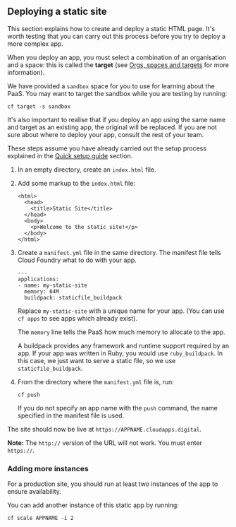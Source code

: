 ## Deploying a static site

This section explains how to create and deploy a static HTML page. It's
worth testing that you can carry out this process before you try to deploy a more complex app.

When you deploy an app, you must select a combination of an organisation and a space: this is called the **target** (see [Orgs, spaces and targets](/govuk_documentation_prototype/#orgs-spaces-and-targets) for more information).

We have provided a ``sandbox`` space for you to use for learning about the PaaS. You may want to target the sandbox while you are testing by running:

``cf target -s sandbox``

It's also important to realise that if you deploy an app using the same name and target as an existing app, the original will be replaced. If you are not sure about where to deploy your app, consult the rest of your team.

These steps assume you have already carried out the setup process explained in the [Quick setup guide](/#quick-setup-guide) section.

1. In an empty directory, create an `index.html` file.

2. Add some markup to the `index.html` file:

    ``` 
    <html>
      <head>
        <title>Static Site</title>
      </head>
      <body>
        <p>Welcome to the static site!</p>
      </body>
    </html>
    ```

3. Create a `manifest.yml` file in the same directory. The manifest file tells 
   Cloud Foundry what to do with your app.

    ```
    ---
    applications:
    - name: my-static-site
      memory: 64M
      buildpack: staticfile_buildpack
    ```
    
    Replace ``my-static-site`` with a unique name for your app. (You can use ``cf apps`` to see apps which already exist).

    The `memory` line tells the PaaS how much memory to allocate to the app.

    A buildpack provides any framework and runtime support required by an app. If your app was written in Ruby, you would use ``ruby_buildpack``. In this case, we just want to serve a static file, so we use ``staticfile_buildpack``.

4. From the directory where the `manifest.yml` file is, run:

    ``
    cf push
    ``
    
    If you do not specify an app name with the ``push`` command, the name  specified in the manifest file is used.

The site should now be live at `https://APPNAME.cloudapps.digital`.

**Note:** The `http://` version of the URL will not work. You must enter `https://`.


### Adding more instances

For a production site, you should run at least two instances of the app to ensure availability.

You can add another instance of this static app by running:

``cf scale APPNAME -i 2``

